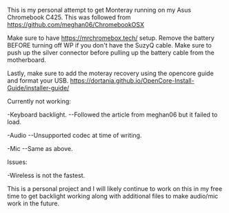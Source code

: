 This is my personal attempt to get Monteray running on my Asus Chromebook C425. This was followed from https://github.com/meghan06/ChromebookOSX

Make sure to have https://mrchromebox.tech/ setup. Remove the battery BEFORE turning off WP if you don't have the SuzyQ cable. Make sure to push up the silver connector before pulling up the battery cable from the motherboard.

Lastly, make sure to add the moteray recovery using the opencore guide and format your USB. https://dortania.github.io/OpenCore-Install-Guide/installer-guide/

Currently not working:

-Keyboard backlight. --Followed the article from meghan06 but it failed to load.

-Audio --Unsupported codec at time of writing.

-Mic --Same as above.

Issues:

-Wireless is not the fastest.


This is a personal project and I will likely continue to work on this in my free time to get backlight working along with additional files to make audio/mic work in the future.
